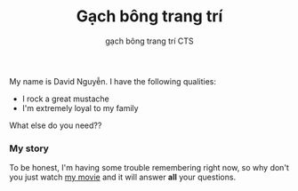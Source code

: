 ﻿---
layout: post
title: Gạch bông trang trí
subtitle: gạch bông trang trí CTS
keyword: gạch bông
gh-repo: nguyensonca/gachbongcts
gh-badge: [gạch bông, fork, follow]
tags: [gạch bông, trang trí]
category: gạch bông việt nam
comments: true
---

My name is David Nguyễn. I have the following qualities:

- I rock a great mustache
- I'm extremely loyal to my family

What else do you need??

### My story

To be honest, I'm having some trouble remembering right now, so why don't you just watch [my movie](https://en.wikipedia.org/wiki/The_Princess_Bride_%28film%29) and it will answer **all** your questions.
